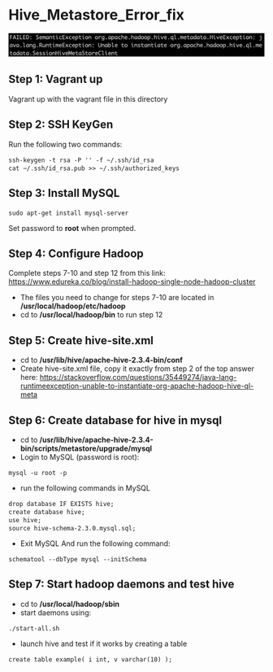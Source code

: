 # Hive_Metastore_Error_fix

![Error](error.png)

## Step 1: Vagrant up

Vagrant up with the vagrant file in this directory

## Step 2: SSH KeyGen 

Run the following two commands:

```
ssh-keygen -t rsa -P '' -f ~/.ssh/id_rsa
cat ~/.ssh/id_rsa.pub >> ~/.ssh/authorized_keys
```
## Step 3: Install MySQL

```
sudo apt-get install mysql-server 
```

Set password to **root** when prompted.

## Step 4: Configure Hadoop

Complete steps 7-10 and step 12 from this link:
https://www.edureka.co/blog/install-hadoop-single-node-hadoop-cluster 

- The files you need to change for steps 7-10 are located in **/usr/local/hadoop/etc/hadoop**
- cd to **/usr/local/hadoop/bin** to run step 12

## Step 5: Create hive-site.xml

- cd to **/usr/lib/hive/apache-hive-2.3.4-bin/conf**
- Create hive-site.xml file, copy it exactly from step 2 of the top answer here:
https://stackoverflow.com/questions/35449274/java-lang-runtimeexception-unable-to-instantiate-org-apache-hadoop-hive-ql-meta

## Step 6: Create database for hive in mysql

- cd to **/usr/lib/hive/apache-hive-2.3.4-bin/scripts/metastore/upgrade/mysql**
- Login to MySQL (password is root): 
```
mysql -u root -p
```
- run the following commands in MySQL
```
drop database IF EXISTS hive;
create database hive;
use hive;
source hive-schema-2.3.0.mysql.sql;
```
- Exit MySQL And run the following command:
```
schematool --dbType mysql --initSchema
```

## Step 7: Start hadoop daemons and test hive

- cd to **/usr/local/hadoop/sbin**
- start daemons using: 
```
./start-all.sh
```
- launch hive and test if it works by creating a table
```
create table example( i int, v varchar(10) );
```



